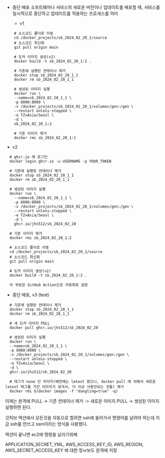 * 중단 배포
  소프트웨어나 서비스의 새로운 버전이나 업데이트를 배포할 때, 
  서비스를 일시적으로 중단하고 업데이트를 적용하는 프로세스를 의미


  * v1
```
    # 소스코드 폴더로 이동
    cd /docker_projects/sb_2024_02_20_1/source
    # 소스코드 최신화
    git pull origin main
    
    # 도커 이미지 생성(v2)
    docker build -t sb_2024_02_20_1:2 .
    
    # 기존에 실행된 컨테이너 제거
    docker stop sb_2024_02_20_1_1
    docker rm sb_2024_02_20_1_1
    
    # 생성된 이미지 실행
    docker run \
    --name=sb_2024_02_20_1_1 \
    -p 8080:8080 \
    -v /docker_projects/sb_2024_02_20_1/volumes/gen:/gen \
    --restart unless-stopped \
    -e TZ=Asia/Seoul \
    -d \
    sb_2024_02_20_1:2
    
    # 기존 이미지 제거
    docker rmi sb_2024_02_20_1:1
```

  * v2
```
  # ghcr.io 에 로그인
  docker login ghcr.io -u USERNAME -p YOUR_TOKEN
  
  # 기존에 실행된 컨테이너 제거
  docker stop sb_2024_02_20_1_1
  docker rm sb_2024_02_20_1_1

  # 생성된 이미지 실행
  docker run \
    --name=sb_2024_02_20_1_1 \
    -p 8080:8080 \
    -v /docker_projects/sb_2024_02_20_1/volumes/gen:/gen \
    --restart unless-stopped \
    -e TZ=Asia/Seoul \
    -d \
    ghcr.io/jhs512/sb_2024_02_20
    
  # 기존 이미지 제거
  docker rmi sb_2024_02_20_1:2
```
```
  # 소스코드 폴더로 이동
  cd /docker_projects/sb_2024_02_20_1/source
  # 소스코드 최신화
  git pull origin main

  # 도커 이미지 생성(v2)
  docker build -t sb_2024_02_20_1:2 .
  
  이 부분은 GitHub Action으로 자동화로 설정 
```

  * 중단 배포, v3 (test)
```
  # 기존에 실행된 컨테이너 제거
  docker stop sb_2024_02_20_1_1
  docker rm sb_2024_02_20_1_1
  
  # 새 도커 이미지 PULL
  docker pull ghcr.io/jhs512/sb_2024_02_20
  
  # 생성된 이미지 실행
  docker run \
  --name=sb_2024_02_20_1_1 \
  -p 8080:8080 \
  -v /docker_projects/sb_2024_02_20_1/volumes/gen:/gen \
  --restart unless-stopped \
  -e TZ=Asia/Seoul \
  -d \
  ghcr.io/jhs512/sb_2024_02_20
  
  # 태그가 none 인 이미지(예전에는 latest 였으니, docker pull 에 의해서 새로운 latest 태그를 가진 이미지가 생겨서, 더 이상 사용안되는 것들) 제거
  docker rmi $(docker images -f "dangling=true" -q)
```

이제는 원격에 PULL -> 기존 컨테이너 제거 -> 새로운 이미지 PULL -> 생성된 이미지 실행하면 된다.

깃허브 액션에서 모든것을 자동으로 할려면 ssh에 들어가서 명령어를 날려야 하는데
지금 ssh를 안쓰고 ssm이라는 방식을 사용했다.

액션이 끝나면 ec2에 명령을 날리기위해 

APPLICATION_SECRET_YML, AWS_ACCESS_KEY_ID, AWS_REGION, AWS_SECRET_ACCESS_KEY 에 대한 정ㅂ보도 원격에 저장